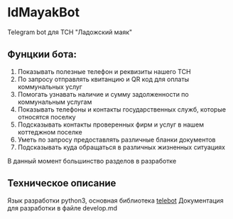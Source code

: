 # ldMayakBot
Telegram bot для ТСН "Ладожский маяк"

## Фунцкии бота:
1. Показывать полезные телефон и реквизиты нашего ТСН
2. По запросу отправлять квитанцию и QR код для оплаты коммунальных услуг
3. Помогать узнавать наличие и сумму задолженности по коммунальным услугам
4. Показывать телефоны и контакты государственных служб, которые относятся поселку
5. Подсказывать контакты проверенных фирм и услуг в нашем коттеджном поселке
6. Уметь по запросу предоставлять различные бланки документов
7. Подсказывать куда обращаться в различных жизненных ситуациях

В данный момент большинство  разделов в разработке


## Техническое описание
Язык разработки  python3, основная библиотека [telebot](https://github.com/eternnoir/pyTelegramBotAPI)
Документация для разработки в файле develop.md
